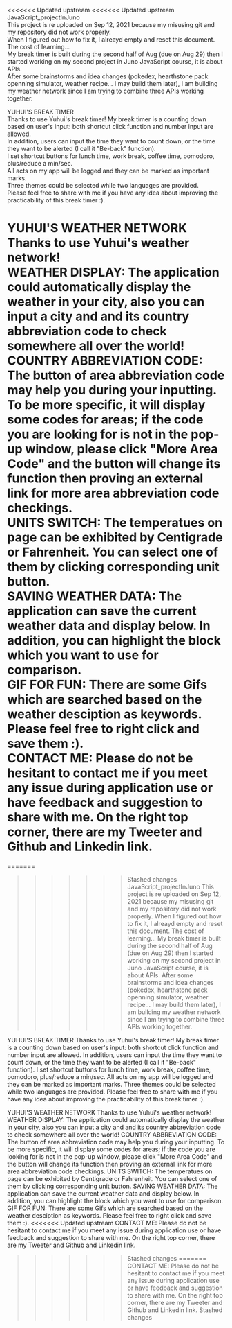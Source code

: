<<<<<<< Updated upstream
<<<<<<< Updated upstream
JavaScript_projectInJuno  
This project is re uploaded on Sep 12, 2021 because my misusing git and my repository did not work properly.  
When I figured out how to fix it, I alreayd empty and reset this document. The cost of learning...  
My break timer is built during the second half of Aug (due on Aug 29) then I started working on my second project in Juno JavaScript course, it is about APIs.  
After some brainstorms and idea changes (pokedex, hearthstone pack openning simulator, weather recipe... I may build them later), I am building my weather network since I am trying to combine three APIs working together.  

YUHUI'S BREAK TIMER  
Thanks to use Yuhui's break timer! My break timer is a counting down based on user's input: both shortcut click function and number input are allowed.  
In addition, users can input the time they want to count down, or the time they want to be alerted (I call it "Be-back" function).  
I set shortcut buttons for lunch time, work break, coffee time, pomodoro, plus/reduce a min/sec.  
All acts on my app will be logged and they can be marked as important marks.  
Three themes could be selected while two languages are provided.  
Please feel free to share with me if you have any idea about improving the practicability of this break timer :).  

YUHUI'S WEATHER NETWORK  
Thanks to use Yuhui's weather network!  
WEATHER DISPLAY: The application could automatically display the weather in your city, also you can input a city and and its country abbreviation code to check somewhere all over the world!  
COUNTRY ABBREVIATION CODE: The button of area abbreviation code may help you during your inputting. To be more specific, it will display some codes for areas; if the code you are looking for is not in the pop-up window, please click "More Area Code" and the button will change its function then proving an external link for more area abbreviation code checkings.  
UNITS SWITCH: The temperatues on page can be exhibited by Centigrade or Fahrenheit. You can select one of them by clicking corresponding unit button.  
SAVING WEATHER DATA: The application can save the current weather data and display below. In addition, you can highlight the block which you want to use for comparison.  
GIF FOR FUN: There are some Gifs which are searched based on the weather desciption as keywords. Please feel free to right click and save them :).  
CONTACT ME: Please do not be hesitant to contact me if you meet any issue during application use or have feedback and suggestion to share with me. On the right top corner, there are my Tweeter and Github and Linkedin link.  
=======
=======
>>>>>>> Stashed changes
JavaScript_projectInJuno
This project is re uploaded on Sep 12, 2021 because my misusing git and my repository did not work properly.
When I figured out how to fix it, I alreayd empty and reset this document. The cost of learning...
My break timer is built during the second half of Aug (due on Aug 29) then I started working on my second project in Juno JavaScript course, it is about APIs.
After some brainstorms and idea changes (pokedex, hearthstone pack openning simulator, weather recipe... I may build them later), I am building my weather network since I am trying to combine three APIs working together.

YUHUI'S BREAK TIMER
Thanks to use Yuhui's break timer! My break timer is a counting down based on user's input: both shortcut click function and number input are allowed.
In addition, users can input the time they want to count down, or the time they want to be alerted (I call it "Be-back" function).
I set shortcut buttons for lunch time, work break, coffee time, pomodoro, plus/reduce a min/sec.
All acts on my app will be logged and they can be marked as important marks.
Three themes could be selected while two languages are provided.
Please feel free to share with me if you have any idea about improving the practicability of this break timer :).

YUHUI'S WEATHER NETWORK
Thanks to use Yuhui's weather network!
WEATHER DISPLAY: The application could automatically display the weather in your city, also you can input a city and and its country abbreviation code to check somewhere all over the world!
COUNTRY ABBREVIATION CODE: The button of area abbreviation code may help you during your inputting. To be more specific, it will display some codes for areas; if the code you are looking for is not in the pop-up window, please click "More Area Code" and the button will change its function then proving an external link for more area abbreviation code checkings.
UNITS SWITCH: The temperatues on page can be exhibited by Centigrade or Fahrenheit. You can select one of them by clicking corresponding unit button.
SAVING WEATHER DATA: The application can save the current weather data and display below. In addition, you can highlight the block which you want to use for comparison.
GIF FOR FUN: There are some Gifs which are searched based on the weather desciption as keywords. Please feel free to right click and save them :).
<<<<<<< Updated upstream
CONTACT ME: Please do not be hesitant to contact me if you meet any issue during application use or have feedback and suggestion to share with me. On the right top corner, there are my Tweeter and Github and Linkedin link.
>>>>>>> Stashed changes
=======
CONTACT ME: Please do not be hesitant to contact me if you meet any issue during application use or have feedback and suggestion to share with me. On the right top corner, there are my Tweeter and Github and Linkedin link.
>>>>>>> Stashed changes
